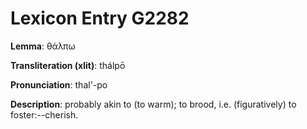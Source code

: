 # Lexicon Entry G2282

**Lemma**: θάλπω

**Transliteration (xlit)**: thálpō

**Pronunciation**: thal'-po

**Description**:
probably akin to  (to warm); to brood, i.e. (figuratively) to foster:--cherish.
